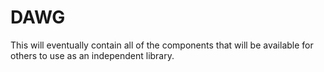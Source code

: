 # DAWG
This will eventually contain all of the components that will be available for others to use as an independent library.
